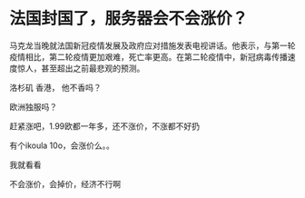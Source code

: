 # 法国封国了，服务器会不会涨价？


马克龙当晚就法国新冠疫情发展及政府应对措施发表电视讲话。他表示，与第一轮疫情相比，第二轮疫情更加艰难，死亡率更高。在第二轮疫情中，新冠病毒传播速度惊人，甚至超出之前最悲观的预测。

洛杉矶 香港， 他不香吗？

欧洲独服吗？<img id="aimg_iURCq" onclick="zoom(this, this.src, 0, 0, 0)" class="zoom" src="https://cdn.jsdelivr.net/gh/hishis/forum-master/public/images/patch.gif" onmouseover="img_onmouseoverfunc(this)" onload="thumbImg(this)" border="0" alt="" />

赶紧涨吧，1.99欧都一年多，还不涨价，不涨都不好扔

有个ikoula 10o，会涨价么。。<img id="aimg_oXo6R" onclick="zoom(this, this.src, 0, 0, 0)" class="zoom" src="https://cdn.jsdelivr.net/gh/hishis/forum-master/public/images/patch.gif" onmouseover="img_onmouseoverfunc(this)" onload="thumbImg(this)" border="0" alt="" />

我就看看

不会涨价，会掉价，经济不行啊
